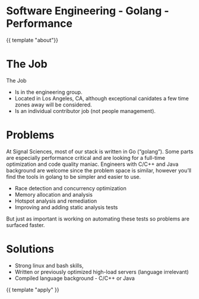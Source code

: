 # Software Engineering - Golang - Performance
{{ template "about"}}
# The Job

The Job

* Is in the engineering group.
* Located in Los Angeles, CA, although exceptional canidates a few time zones
  away will be considered.
* Is an individual contributor job (not people management).

# Problems

At Signal Sciences, most of our stack is written in Go (“golang”).  Some
parts are especially performance critical and are looking for a full-time
optimization and code quality maniac. Engineers with C/C++ and Java background
are welcome since the problem space is similar, however you’ll find the tools
in golang to be simpler and easier to use.

* Race detection and concurrency optimization
* Memory allocation and analysis
* Hotspot analysis and remediation
* Improving and adding static analysis tests

But just as important is working on automating these tests so problems are
surfaced faster. 

# Solutions

* Strong linux and bash skills, 
* Written or previously optimized high-load servers (language irrelevant)
* Compiled language background - C/C++ or Java 

{{ template "apply" }}

